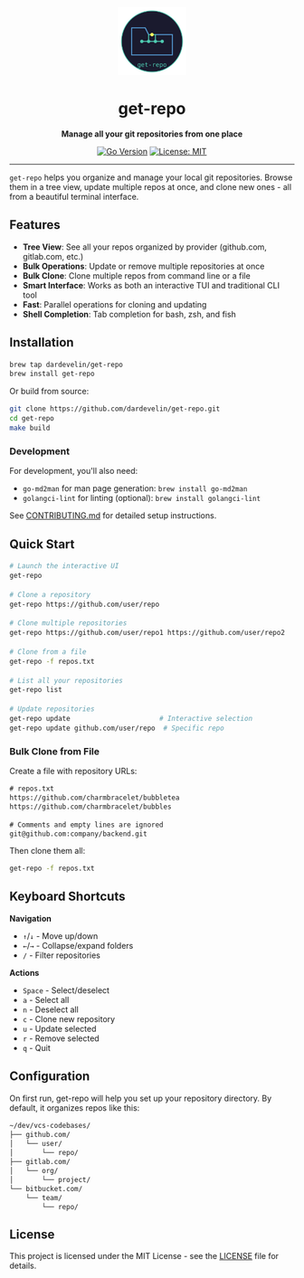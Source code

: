<div align="center">
  <img src="logo.svg" alt="get-repo logo" width="120" height="120">
  
  # get-repo
  
  **Manage all your git repositories from one place**
  
  [![Go Version](https://img.shields.io/badge/go-%3E%3D1.20-blue.svg)](https://golang.org/)
  [![License: MIT](https://img.shields.io/badge/License-MIT-yellow.svg)](https://opensource.org/licenses/MIT)
</div>

---

`get-repo` helps you organize and manage your local git repositories. Browse them in a tree view, update multiple repos at once, and clone new ones - all from a beautiful terminal interface.

## Features

- **Tree View**: See all your repos organized by provider (github.com, gitlab.com, etc.)
- **Bulk Operations**: Update or remove multiple repositories at once
- **Bulk Clone**: Clone multiple repos from command line or a file
- **Smart Interface**: Works as both an interactive TUI and traditional CLI tool
- **Fast**: Parallel operations for cloning and updating
- **Shell Completion**: Tab completion for bash, zsh, and fish

## Installation

```bash
brew tap dardevelin/get-repo
brew install get-repo
```

Or build from source:
```bash
git clone https://github.com/dardevelin/get-repo.git
cd get-repo
make build
```

### Development

For development, you'll also need:
- `go-md2man` for man page generation: `brew install go-md2man`
- `golangci-lint` for linting (optional): `brew install golangci-lint`

See [CONTRIBUTING.md](CONTRIBUTING.md) for detailed setup instructions.

## Quick Start

```bash
# Launch the interactive UI
get-repo

# Clone a repository
get-repo https://github.com/user/repo

# Clone multiple repositories
get-repo https://github.com/user/repo1 https://github.com/user/repo2

# Clone from a file
get-repo -f repos.txt

# List all your repositories
get-repo list

# Update repositories
get-repo update                      # Interactive selection
get-repo update github.com/user/repo  # Specific repo
```

### Bulk Clone from File

Create a file with repository URLs:
```
# repos.txt
https://github.com/charmbracelet/bubbletea
https://github.com/charmbracelet/bubbles

# Comments and empty lines are ignored
git@github.com:company/backend.git
```

Then clone them all:
```bash
get-repo -f repos.txt
```

## Keyboard Shortcuts

**Navigation**
- `↑`/`↓` - Move up/down
- `←`/`→` - Collapse/expand folders
- `/` - Filter repositories

**Actions**
- `Space` - Select/deselect
- `a` - Select all
- `n` - Deselect all  
- `c` - Clone new repository
- `u` - Update selected
- `r` - Remove selected
- `q` - Quit

## Configuration

On first run, get-repo will help you set up your repository directory. By default, it organizes repos like this:

```
~/dev/vcs-codebases/
├── github.com/
│   └── user/
│       └── repo/
├── gitlab.com/
│   └── org/
│       └── project/
└── bitbucket.com/
    └── team/
        └── repo/
```

## License

This project is licensed under the MIT License - see the [LICENSE](LICENSE) file for details.
